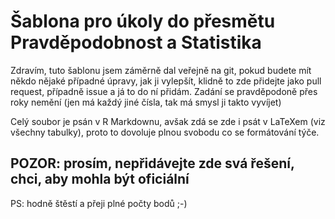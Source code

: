 # Šablona pro úkoly do přesmětu Pravděpodobnost a Statistika

Zdravím, tuto šablonu jsem záměrně dal veřejně na git, pokud budete mít někdo nějaké případné úpravy, jak ji vylepšít, klidně to zde přidejte jako pull request, případně issue a já to do ní přidám. Zadání se pravděpodoně přes roky nemění (jen má každý jiné čísla, tak má smysl ji takto vyvíjet)

Celý soubor je psán v R Markdownu, avšak zdá se zde i psát v LaTeXem (viz všechny tabulky), proto to dovoluje plnou svobodu co se formátování týče. 



## POZOR: prosím, nepřidávejte zde svá řešení, chci, aby mohla být oficiální

PS: hodně štěstí a přeji plné počty bodů ;-)